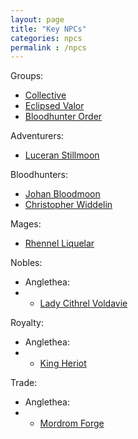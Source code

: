 ```yaml
---
layout: page
title: "Key NPCs"
categories: npcs
permalink : /npcs
---
```


Groups:
 - [Collective][collective]
 - [Eclipsed Valor][eclipsed-valor]
 - [Bloodhunter Order][bloodhunter-order]

Adventurers:
 - [Luceran Stillmoon][luceran-stillmoon]

Bloodhunters:
 - [Johan Bloodmoon][johan-bloodmoon]
 - [Christopher Widdelin][christopher-widdelin]

Mages:
 - [Rhennel Liquelar][rhennel-liquelar]

Nobles:
 - Anglethea:
 -   - [Lady Cithrel Voldavie][cithrel-voldavie]

Royalty:
 - Anglethea:
 -  - [King Heriot][heriot]

Trade:
 - Anglethea:
 -  - [Mordrom Forge][mordrom-forge]



[collective]: /DnD/npcs/collective

[rhennel-liquelar]: /DnD/npcs/mages/rhennel-liquelar

[cithrel-voldavie]: /DnD/npcs/nobles/cithrel-voldavie

[heriot]: /DnD/npcs/royalty/heriot

[mordrom-forge]: /DnD/npcs/trade/mordrom-forge

[eclipsed-valor]: /DnD/npcs/eclipsed-valor

[luceran-stillmoon]: /DnD/npcs/adventurers/luceran-stillmoon

[bloodhunter-order]: /DnD/npcs/bloodhunter-order

[johan-bloodmoon]: /DnD/npcs/family/johan-bloodmoon

[christopher-widdelin]: /DnD/npcs/bloodhunters/christopher-widdelin